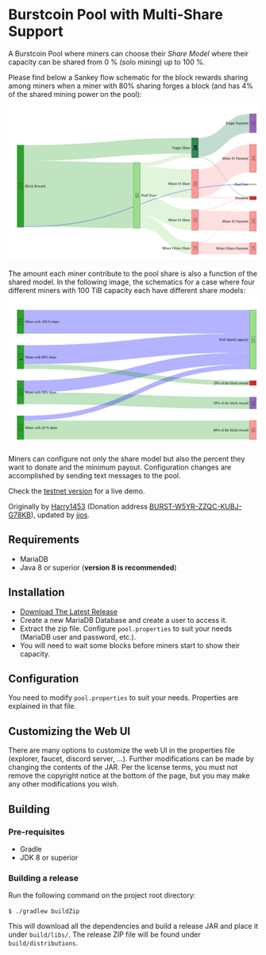 # Burstcoin Pool with Multi-Share Support

A Burstcoin Pool where miners can choose their *Share Model* where their capacity can be shared from 0 % (solo mining) up to 100 %.

Please find below a Sankey flow schematic for the block rewards sharing among miners when a miner with 80% sharing forges a block (and has 4% of the shared mining power on the pool):
![Pool Sankey Diagram](/Sankey.png)

The amount each miner contribute to the pool share is also a function of the shared model. In the following image, the schematics for a case where four different miners with 100 TiB capacity each have different share models:
![Pool Sankey Miners Diagram](/Sankey-Miners.png)

Miners can configure not only the share model but also the percent they want to donate and the minimum payout.
Configuration changes are accomplished by sending text messages to the pool.

Check the [testnet version](http://nivbox.co.uk:9000) for a live demo.

Originally by [Harry1453](https://github.com/harry1453) (Donation address [BURST-W5YR-ZZQC-KUBJ-G78KB](https://explorer.burstcoin.network/?action=account&account=16484518239061020631)), updated by [jjos](https://github.com/jjos2372).

## Requirements

- MariaDB
- Java 8 or superior (**version 8 is recommended**)

## Installation

- [Download The Latest Release](https://github.com/jjos2372/burstpool/releases/latest)
- Create a new MariaDB Database and create a user to access it.
- Extract the zip file. Configure `pool.properties` to suit your needs (MariaDB user and password, etc.).
- You will need to wait some blocks before miners start to show their capacity.

## Configuration

You need to modify `pool.properties` to suit your needs. Properties are explained in that file.

## Customizing the Web UI

There are many options to customize the web UI in the properties file (explorer, faucet, discord server, ...).
Further modifications can be made by changing the contents of the JAR.
Per the license terms, you must not remove the copyright notice at the bottom of the page, but you may make any other modifications you wish.

## Building

### Pre-requisites

- Gradle
- JDK 8 or superior

### Building a release

Run the following command on the project root directory:

```$ ./gradlew buildZip```


This will download all the dependencies and build a release JAR and place it under `build/libs/`.
The release ZIP file will be found under `build/distributions`.

